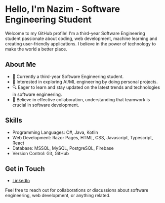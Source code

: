 # Hello, I'm Nazim - Software Engineering Student

Welcome to my GitHub profile! I'm a third-year Software Engineering student passionate about coding, web development, machine learning and creating user-friendly applications. I believe in the power of technology to make the world a better place.

## About Me

- 🌱 Currently a third-year Software Engineering student.
- 🤖 Interested in exploring AI/ML engineering by doing personal projects.
- 🔍 Eager to learn and stay updated on the latest trends and technologies in software engineering.
- 🤝 Believe in effective collaboration, understanding that teamwork is crucial in software development.

## Skills

- Programming Languages: C#, Java, Kotlin
- Web Development: Razor Pages, HTML, CSS, Javascript, Typescript, React
- Database: MSSQL, MySQL, PostgreSQL, Firebase
- Version Control: Git, GitHub

## Get in Touch

- [LinkedIn](https://www.linkedin.com/in/nazim-ahmedov-933022227/)

Feel free to reach out for collaborations or discussions about software engineering, web development, or anything related.
